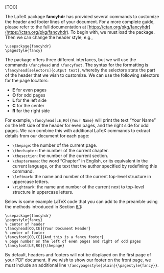 [TOC]


The LaTeX package **fancyhdr** has provided several commands to customize the header and footer lines of your document. For a more complete guide, please refer to the full documentation at [https://ctan.org/pkg/fancyhdr](https://ctan.org/pkg/fancyhdr). To begin with, we must load the package. Then we can change the header style, e.g.,

    \usepackage{fancyhdr}
    \pagestyle{fancy}

The package offers three different interfaces, but we will use the commands `\fancyhead` and `\fancyfoot`. The syntax for the formatting is `\fancyhead[selectors]{output text}`, whereby the selectors state the part of the header that we wish to customize. We can use the following selectors for the page locators:

*   **E** for even pages
*   **O** for odd pages
*   **L** for the left side
*   **C** for the center
*   **R** for the right side

For example, `\fancyhead[LE,RO]{Your Name}` will print the text “Your Name” on the left side of the header for even pages, and the right side for odd pages. We can combine this with additional LaTeX commands to extract details from our document for each page:

*   `\thepage`: the number of the current page.
*   `\thechapter`: the number of the current chapter.
*   `\thesection`: the number of the current section.
*   `\chaptername`: the word “Chapter” in English, or its equivalent in the current language, or the text that the author specified by redefining this command.
*   `\leftmark`: the name and number of the current top-level structure in uppercase letters.
*   `\rightmark`: the name and number of the current next to top-level structure in uppercase letters.

Below is some example LaTeX code that you can add to the preamble using the methods introduced in Section [6.1]($Add-LaTeX-Code-To-The-Preamble):

    \usepackage{fancyhdr}
    \pagestyle{fancy}
    % center of header
    \fancyhead[CO,CE]{Your Document Header}
    % center of footer
    \fancyfoot[CO,CE]{And this is a fancy footer}
    % page number on the left of even pages and right of odd pages
    \fancyfoot[LE,RO]{\thepage}

By default, headers and footers will not be displayed on the first page of your PDF document. If we wish to show our footer on the front page, we must include an additional line `\fancypagestyle{plain}{\pagestyle{fancy}}`.
